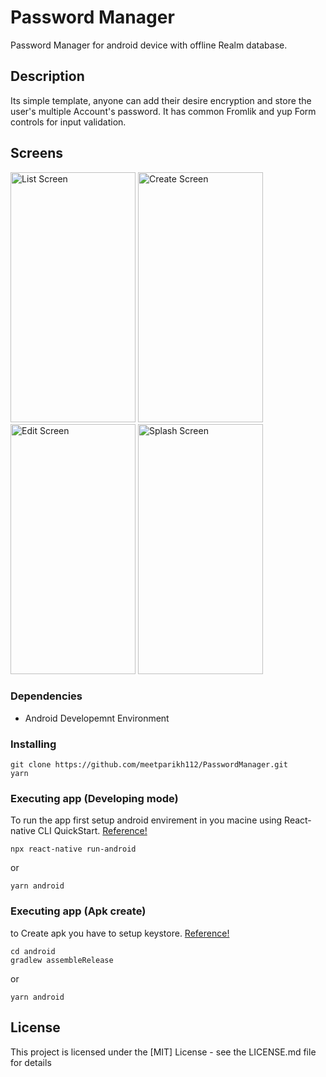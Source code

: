 # Password Manager

Password Manager for android device with offline Realm database.

## Description
Its simple template, anyone can add their desire encryption and store the user's multiple Account's password. It has common Fromlik and yup Form controls for input validation. 

## Screens
<p float="left">

<img src="https://github.com/meetparikh112/PasswordManager/blob/master/List_Screen.jpeg" data-canonical-src="https://github.com/meetparikh112/PasswordManager/blob/master/List_Screen.jpeg" alt="List Screen" width="200" height="400" />


<img src="https://github.com/meetparikh112/PasswordManager/blob/master/Create_Screen.jpeg" data-canonical-src="https://github.com/meetparikh112/PasswordManager/blob/master/Create_Screen.jpeg" alt="Create Screen" width="200" height="400" />


<img src="https://github.com/meetparikh112/PasswordManager/blob/master/Edit_Screen.jpeg" data-canonical-src="https://github.com/meetparikh112/PasswordManager/blob/master/Edit_Screen.jpeg" alt="Edit Screen" width="200" height="400" />


<img src="https://github.com/meetparikh112/PasswordManager/blob/master/Splash_Screen.jpeg" data-canonical-src="https://github.com/meetparikh112/PasswordManager/blob/master/Splash_Screen.jpeg" alt="Splash Screen" width="200" height="400" />
</p>

### Dependencies

* Android Developemnt Environment

### Installing

```
git clone https://github.com/meetparikh112/PasswordManager.git
yarn
```

### Executing app (Developing mode)
To run the app first setup android envirement in you macine using React-native CLI QuickStart. [Reference!](https://reactnative.dev/docs/environment-setup)
```
npx react-native run-android
```
or
```
yarn android
```

### Executing app (Apk create)
to Create apk you have to setup keystore. [Reference!](https://www.instamobile.io/android-development/generate-react-native-release-build-android/)

```
cd android
gradlew assembleRelease
```
or
```
yarn android
```


## License

This project is licensed under the [MIT] License - see the LICENSE.md file for details
